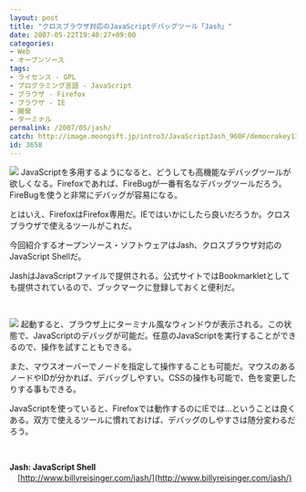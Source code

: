 ```yaml
---
layout: post
title: "クロスブラウザ対応のJavaScriptデバッグツール「Jash」"
date: 2007-05-22T19:40:27+09:00
categories:
- Web
- オープンソース
tags: 
- ライセンス - GPL
- プログラミング言語 - JavaScript
- ブラウザ - Firefox
- ブラウザ - IE
- 開発
- ターミナル
permalink: /2007/05/jash/
catch: http://image.moongift.jp/intro3/JavaScriptJash_960F/democrakey13_thumb1.png
id: 3658
---
```

[![](http://image.moongift.jp/intro3/JavaScriptJash_960F/jash4_thumb1.png)](http://image.moongift.jp/intro3/JavaScriptJash_960F/jash43.png) JavaScriptを多用するようになると、どうしても高機能なデバッグツールが欲しくなる。Firefoxであれば、FireBugが一番有名なデバッグツールだろう。FireBugを使うと非常にデバッグが容易になる。

 

とはいえ、FirefoxはFirefox専用だ。IEではいかにしたら良いだろうか。クロスブラウザで使えるツールがこれだ。

 

今回紹介するオープンソース・ソフトウェアはJash、クロスブラウザ対応のJavaScript Shellだ。

 <!--more--> 

JashはJavaScriptファイルで提供される。公式サイトではBookmarkletとしても提供されているので、ブックマークに登録しておくと便利だ。

 

&nbsp;

 

[![](http://image.moongift.jp/intro3/JavaScriptJash_960F/democrakey13_thumb1.png)](http://image.moongift.jp/intro3/JavaScriptJash_960F/democrakey133.png) 起動すると、ブラウザ上にターミナル風なウィンドウが表示される。この状態で、JavaScriptのデバッグが可能だ。任意のJavaScriptを実行することができるので、操作を試すこともできる。

 

また、マウスオーバーでノードを指定して操作することも可能だ。マウスのあるノードやIDが分かれば、デバッグしやすい。CSSの操作も可能で、色を変更したりする事もできる。

 

JavaScriptを使っていると、Firefoxでは動作するのにIEでは…ということは良くある。双方で使えるツールに慣れておけば、デバッグのしやすさは随分変わるだろう。

 

&nbsp;

 

**Jash: JavaScript Shell**  
　[http://www.billyreisinger.com/jash/](http://www.billyreisinger.com/jash/)


